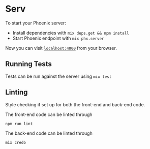 # Serv

To start your Phoenix server:

  * Install dependencies with `mix deps.get && npm install`
  * Start Phoenix endpoint with `mix phx.server`

Now you can visit [`localhost:4000`](http://localhost:4000) from your browser.

## Running Tests

Tests can be run against the server using `mix test`

## Linting

Style checking if set up for both the front-end and back-end code.

The front-end code can be linted through

```sh
npm run lint
```

The back-end code can be linted through

```sh
mix credo
```
